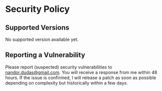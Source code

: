 <!--

https://docs.github.com/en/code-security/getting-started/adding-a-security-policy-to-your-repository

-->

# Security Policy

## Supported Versions

No supported version available yet.

## Reporting a Vulnerability

Please report (suspected) security vulnerabilities to nandor.dudas@gmail.com.
You will receive a response from me within 48 hours. If the issue is confirmed,
I will release a patch as soon as possible depending on complexity but
historically within a few days.
